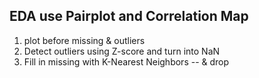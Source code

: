 
## EDA use Pairplot and Correlation Map
1. plot before missing & outliers
2. Detect outliers using Z-score and turn into NaN
3. Fill in missing with K-Nearest Neighbors -- & drop

